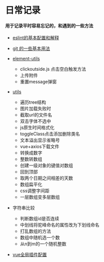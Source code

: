 # 日常记录

#### 用于记录平时容易忘记的，和遇到的一些方法

* [eslint的基本配置和解释](esLint.md)
* [git 的一些基本用法](git基本操作.md)
* [element-utils](element_utils.md)
  * clickoutside.js 点击空白触发方法
  * 上传附件
  * 重置message弹窗
* [utils](utils.md)
  * 遍历tree结构
  * 图片加载失败时
  * 截取url的文件名
  * 双击字体不选中
  * js原生时间格式化
  * toggleClass点击添加删除类名
  * 文本溢出显示省略号
  * vue+axios下载文件
  * 转换成数字
  * 整数转数组
  * 创建一级对象的键值对数组
  * 回到顶部
  * 取两个日期之间相差的天数
  * 数组扁平化
  * css调整字间距
  * 一层数组变多层数组
* 字符串比较
  * 判断数组id是否连续
  * 中划线将驼峰命名的属性改为下划线命名
  * 打乱数组的方法
  * 数组中随机选一个数
  * 从n到m的一个随机整数
  
* [vue全局插件配置](vue全局插件.md)

